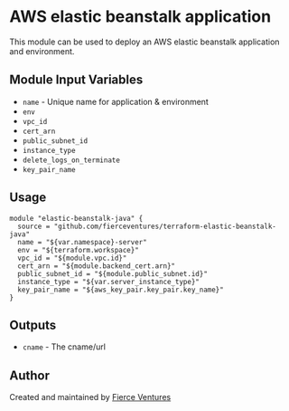 # AWS elastic beanstalk application

This module can be used to deploy an AWS elastic beanstalk application and environment.

Module Input Variables
----------------------

- `name` - Unique name for application & environment
- `env`
- `vpc_id`
- `cert_arn`
- `public_subnet_id`
- `instance_type`
- `delete_logs_on_terminate`
- `key_pair_name`

Usage 
-----

```hcl
module "elastic-beanstalk-java" {
  source = "github.com/fierceventures/terraform-elastic-beanstalk-java"
  name = "${var.namespace}-server"
  env = "${terraform.workspace}"
  vpc_id = "${module.vpc.id}"
  cert_arn = "${module.backend_cert.arn}"
  public_subnet_id = "${module.public_subnet.id}"
  instance_type = "${var.server_instance_type}"
  key_pair_name = "${aws_key_pair.key_pair.key_name}"
}
```

Outputs
-------
- `cname` - The cname/url 

Author
------
Created and maintained by [Fierce Ventures](https://github.com/fierceventures/)
